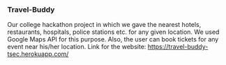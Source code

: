 ### Travel-Buddy
Our college hackathon project in which we gave the nearest hotels, restaurants, hospitals, police stations etc. for any given location.
We used Google Maps API for this purpose.
Also, the user can book tickets for any event near his/her location.
Link for the website:  https://travel-buddy-tsec.herokuapp.com/
